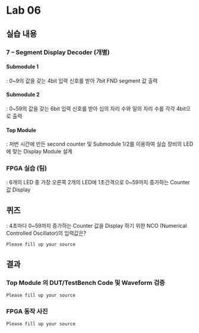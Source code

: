 # Lab 06
## 실습 내용
### **7 – Segment Display Decoder (개별)**
#### **Submodule 1**
: 0~9의 값을 갖는 4bit 입력 신호를 받아 7bit FND  segment  값 출력
#### **Submodule 2**
: 0~59의 값을 갖는 6bit 입력 신호를 받아 십의 자리 수와 일의 자리 수를 각각 4bit으로 출력
#### **Top Module**
: 저번 시간에 만든 second counter  및 Submodule 1/2를 이용하여  실습 장비의 LED에 맞는 Display Module 설계

### FPGA 실습 (팀)
: 6개의 LED 중  가장 오른쪽 2개의 LED에 1초간격으로 0~59까지 증가하는 Counter 값 Display

## 퀴즈
: 4초마다 0~59까지 증가하는 Counter 값을 Display 하기 위한 NCO (Numerical Controlled Oscillator)의 입력값은?

`Please fill up your source`

## 결과
### **Top Module 의 DUT/TestBench Code 및 Waveform 검증**
 
 `Please fill up your source`
     
### **FPGA 동작 사진**
 
`Please fill up your source`

<!--stackedit_data:
eyJoaXN0b3J5IjpbMTIyMTYxOTk4NV19
-->